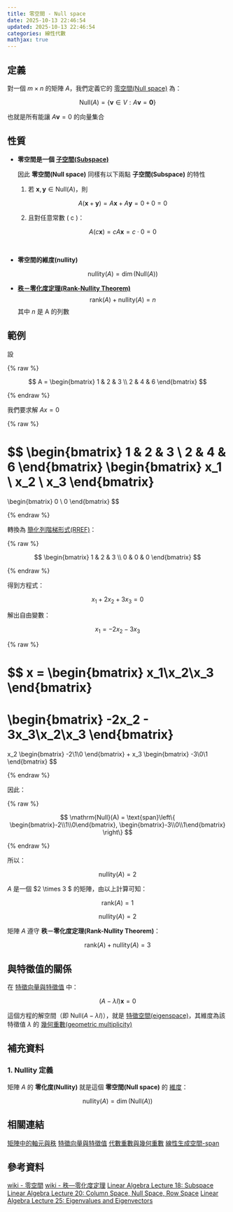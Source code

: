 ```yaml
---
title: 零空間 - Null space
date: 2025-10-13 22:46:54
updated: 2025-10-13 22:46:54
categories: 線性代數
mathjax: true
---
```


## 定義

對一個 $m \times n$ 的矩陣 $A$，我們定義它的 [零空間(Null space)](https://zh.wikipedia.org/zh-tw/%E9%9B%B6%E7%A9%BA%E9%97%B4) 為：

$$
\text{Null}(A) = \{\mathbf{v} \in V : A\mathbf{v} = \mathbf{0}\}
$$

也就是所有能讓 $A\mathbf{v}=0$ 的向量集合

<!-- 也就是所有被 $A$ 乘了以後結果是 [零向量(Zero Vector)](https://zh.wikipedia.org/zh-tw/%E5%90%91%E9%87%8F#%E9%9B%B6%E5%90%91%E9%87%8F) 的 $\mathbf{v}$ -->

<!-- more -->

## 性質

- **零空間是一個 [子空間(Subspace)](https://youtu.be/pXtXnY2b2-E?si=_i6AOxIOMsmCvcxO&t=256)**

  因此 **零空間(Null space)** 同樣有以下兩點 **子空間(Subspace)** 的特性

  1. 若 $\mathbf{x}, \mathbf{y} \in \mathrm{Null}(A)$，則

  $$
  A(\mathbf{x}+\mathbf{y}) = A\mathbf{x} + A\mathbf{y} = 0 + 0 = 0
  $$

  2. 且對任意常數 \( c \)：

  $$
  A(c\mathbf{x}) = cA\mathbf{x} = c \cdot 0 = 0
  $$

<br />

- **零空間的維度(nullity)**

  $$
  \text{nullity}(A) = \dim(\mathrm{Null}(A))
  $$

- **[秩－零化度定理(Rank-Nullity Theorem)](https://zh.wikipedia.org/zh-tw/%E7%A7%A9%E2%80%94%E9%9B%B6%E5%8C%96%E5%BA%A6%E5%AE%9A%E7%90%86)**
  $$
  \text{rank}(A) + \text{nullity}(A) = n
  $$
  其中 $n$ 是 $\text{A}$ 的列數

## 範例

設

{% raw %}

$$
A =
\begin{bmatrix}
1 & 2 & 3 \\
2 & 4 & 6
\end{bmatrix}
$$

{% endraw %}

我們要求解 $A x = 0$

{% raw %}

$$
\begin{bmatrix}
1 & 2 & 3 \\
2 & 4 & 6
\end{bmatrix}
\begin{bmatrix}
x_1 \\ x_2 \\ x_3
\end{bmatrix}
=
\begin{bmatrix}
0 \\ 0
\end{bmatrix}
$$

{% endraw %}

轉換為 [簡化列階梯形式(RREF)](https://zh.wikipedia.org/zh-tw/%E9%98%B6%E6%A2%AF%E5%BD%A2%E7%9F%A9%E9%98%B5#%E7%AE%80%E5%8C%96-{zh-hans:%E5%88%97;_zh-hant:%E5%88%97;}-%E9%98%B6%E6%A2%AF%E5%BD%A2%E7%9F%A9%E9%98%B5)：

{% raw %}

$$
\begin{bmatrix}
1 & 2 & 3 \\
0 & 0 & 0
\end{bmatrix}
$$

{% endraw %}

得到方程式：

$$
x_1 + 2x_2 + 3x_3 = 0
$$

解出自由變數：

$$
x_1 = -2x_2 - 3x_3
$$

{% raw %}

$$
x = \begin{bmatrix}
x_1\\x_2\\x_3
\end{bmatrix}
=
\begin{bmatrix}
-2x_2 - 3x_3\\x_2\\x_3
\end{bmatrix}
=
x_2
\begin{bmatrix}
-2\\1\\0
\end{bmatrix}
+
x_3
\begin{bmatrix}
-3\\0\\1
\end{bmatrix}
$$

{% endraw %}

因此：

{% raw %}

$$
\mathrm{Null}(A) = \text{span}\left\{
\begin{bmatrix}-2\\1\\0\end{bmatrix},
\begin{bmatrix}-3\\0\\1\end{bmatrix}
\right\}
$$

{% endraw %}

所以：

$$
\text{nullity}(A) = 2
$$

$A$ 是一個 $2 \times 3 $ 的矩陣，由以上計算可知：

$$
\text{rank}(A) = 1
$$

$$
\text{nullity}(A) = 2
$$

矩陣 $A$ 遵守 **秩－零化度定理(Rank-Nullity Theorem)**：

$$
\text{rank}(A) + \text{nullity}(A) = 3
$$

## 與特徵值的關係

在 [特徵向量與特徵值](/2025/09/20/特徵向量與特徵值/) 中：

$$
(A - \lambda I)\mathbf{x} = 0
$$

這個方程的解空間（即 $\mathrm{Null}(A - \lambda I)$），就是 [特徵空間(eigenspace)](https://youtu.be/1RyHRIP8QGg?si=8CeMpfmz0F51Bv94&t=1496)，其維度為該特徵值 $\lambda$ 的 [幾何重數(geometric multiplicity)](/2025/10/13/代數重數與幾何重數/#幾何重數（Geometric-Multiplicity）)

## 補充資料

### 1. Nullity 定義

矩陣 $A$ 的 **零化度(Nullity)** 就是這個 **零空間(Null space)** 的 [維度](https://zh.wikipedia.org/zh-tw/%E5%90%91%E9%87%8F%E7%A9%BA%E9%97%B4%E7%9A%84%E7%BB%B4%E6%95%B0)：

$$
\text{nullity}(A) = \dim(\mathrm{Null}(A))
$$

## 相關連結

[矩陣中的軸元與秩](/2025/09/24/矩陣中的軸元與秩/)
[特徵向量與特徵值](/2025/09/20/特徵向量與特徵值/)
[代數重數與幾何重數](/2025/10/13/代數重數與幾何重數/)
[線性生成空間-span](/2025/10/13/線性生成空間-span/)

## 參考資料

[wiki - 零空間](https://zh.wikipedia.org/zh-tw/%E9%9B%B6%E7%A9%BA%E9%97%B4)
[wiki - 秩—零化度定理](https://zh.wikipedia.org/zh-tw/%E7%A7%A9%E2%80%94%E9%9B%B6%E5%8C%96%E5%BA%A6%E5%AE%9A%E7%90%86)
[Linear Algebra Lecture 18: Subspace](https://www.youtube.com/watch?v=pXtXnY2b2-E&list=PLJV_el3uVTsNmr39gwbyV-0KjULUsN7fW&index=19)
[Linear Algebra Lecture 20: Column Space, Null Space, Row Space](https://www.youtube.com/watch?v=aW0JVmpIxas&list=PLJV_el3uVTsNmr39gwbyV-0KjULUsN7fW&index=21)
[Linear Algebra Lecture 25: Eigenvalues and Eigenvectors](https://www.youtube.com/watch?v=1RyHRIP8QGg&list=PLJV_el3uVTsNmr39gwbyV-0KjULUsN7fW&index=25)
